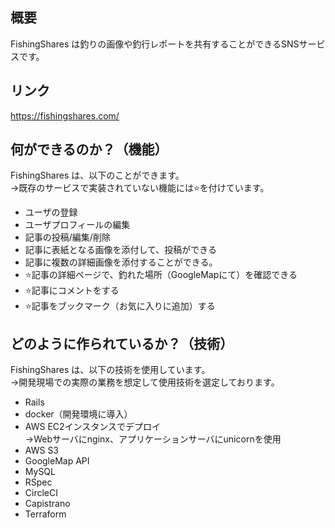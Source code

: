 ## 概要

FishingShares は釣りの画像や釣行レポートを共有することができるSNSサービスです。

## リンク
https://fishingshares.com/

## 何ができるのか？（機能）
FishingShares は、以下のことができます。
<br>→既存のサービスで実装されていない機能には⭐️を付けています。

- ユーザの登録
- ユーザプロフィールの編集
- 記事の投稿/編集/削除
- 記事に表紙となる画像を添付して、投稿ができる
- 記事に複数の詳細画像を添付することができる。
- ⭐️記事の詳細ページで、釣れた場所（GoogleMapにて）を確認できる
- ⭐️記事にコメントをする
- ⭐️記事をブックマーク（お気に入りに追加）する

## どのように作られているか？（技術）
FishingShares は、以下の技術を使用しています。
<br>→開発現場での実際の業務を想定して使用技術を選定しております。

- Rails
- docker（開発環境に導入）
- AWS EC2インスタンスでデプロイ
　<br>→Webサーバにnginx、アプリケーションサーバにunicornを使用
- AWS S3
- GoogleMap API
- MySQL
- RSpec
- CircleCI
- Capistrano
- Terraform

